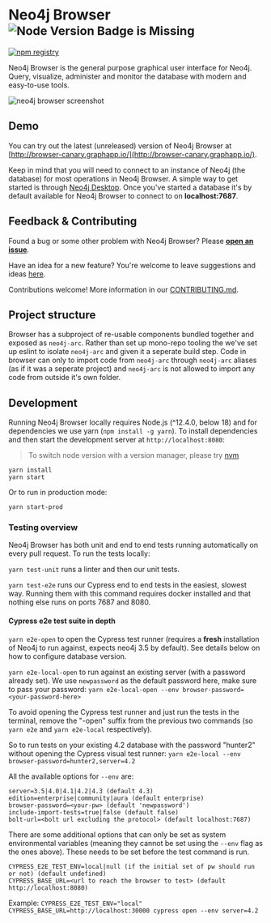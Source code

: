 # Neo4j Browser <sup>![Node Version Badge is Missing][node version badge]</sup>

[![npm registry][npm registry]](https://img.shields.io/npm/v/neo4j-devtools-arc?logo=npm&style=for-the-badge)

Neo4j Browser is the general purpose graphical user interface for Neo4j. Query, visualize, administer and monitor the database with modern and easy-to-use tools.

![neo4j browser screenshot](./.github/neo4j-browser-screenshot.png)

## Demo

You can try out the latest (unreleased) version of Neo4j Browser at [http://browser-canary.graphapp.io/](http://browser-canary.graphapp.io/).

Keep in mind that you will need to connect to an instance of Neo4j (the database) for most operations in Neo4j Browser. A simple way to get started is through [Neo4j Desktop](https://neo4j.com/download/). Once you've started a database it's by default available for Neo4j Browser to connect to on **localhost:7687**.

## Feedback & Contributing

Found a bug or some other problem with Neo4j Browser? Please [**open an issue**](https://github.com/neo4j/neo4j-browser/issues).

Have an idea for a new feature? You're welcome to leave suggestions and ideas [here](https://feedback.neo4j.com/browser).

Contributions welcome! More information in our [CONTRIBUTING.md](CONTRIBUTING.md).

## Project structure

Browser has a subproject of re-usable components bundled together and exposed as `neo4j-arc`. Rather than set up mono-repo tooling the we've set up eslint to isolate `neo4j-arc` and given it a seperate build step. Code in browser can only to import code from `neo4j-arc` through `neo4j-arc` aliases (as if it was a seperate project) and `neo4j-arc` is not allowed to import any code from outside it's own folder.

## Development

Running Neo4j Browser locally requires Node.js (^12.4.0, below 18) and for dependencies we use yarn
(`npm install -g yarn`). To install dependencies and then start the development server at `http://localhost:8080`:

> To switch node version with a version manager, please try [nvm](https://qubitpi.github.io/hashicorp-aws/blog/nvm)

```shell
yarn install
yarn start
```

Or to run in production mode:

```shell
yarn start-prod
```

### Testing overview

Neo4j Browser has both unit and end to end tests running automatically on every pull request. To run the tests locally:

`yarn test-unit` runs a linter and then our unit tests.

`yarn test-e2e` runs our Cypress end to end tests in the easiest, slowest way. Running them with this command requires docker installed and that nothing else runs on ports 7687 and 8080.

#### Cypress e2e test suite in depth

`yarn e2e-open` to open the Cypress test runner (requires a **fresh** installation of Neo4j to run against, expects neo4j 3.5 by default). See details below on how to configure database version.

`yarn e2e-local-open` to run against an existing server (with a password already set). We use `newpassword` as the default password here, make sure to pass your password:
`yarn e2e-local-open --env browser-password=<your-password-here>`

To avoid opening the Cypress test runner and just run the tests in the terminal, remove the "-open" suffix from the previous two commands (so `yarn e2e` and `yarn e2e-local` respectively).

So to run tests on your existing 4.2 database with the password "hunter2" without opening the Cypress visual test runner:
`yarn e2e-local --env browser-password=hunter2,server=4.2`

All the available options for `--env` are:

```
server=3.5|4.0|4.1|4.2|4.3 (default 4.3)
edition=enterprise|community|aura (default enterprise)
browser-password=<your-pw> (default 'newpassword')
include-import-tests=true|false (default false)
bolt-url=<bolt url excluding the protocol> (default localhost:7687)
```

There are some additional options that can only be set as system environmental variables (meaning they cannot be set using the `--env` flag as the ones above).
These needs to be set before the test command is run.

```
CYPRESS_E2E_TEST_ENV=local|null (if the initial set of pw should run or not) (default undefined)
CYPRESS_BASE_URL=<url to reach the browser to test> (default http://localhost:8080)
```

Example: `CYPRESS_E2E_TEST_ENV="local" CYPRESS_BASE_URL=http://localhost:30000 cypress open --env server=4.2`

[node version badge]: https://img.shields.io/badge/NODE-≥12.4.0%20<18.0.0-339933?logo=Node.js&logoColor=white&labelColor=66cc33&style=for-the-badge
[npm registry]: https://img.shields.io/npm/v/neo4j-devtools-arc?logo=npm&style=for-the-badge
